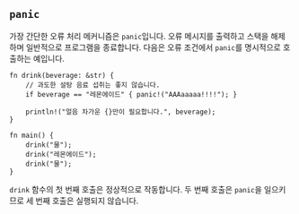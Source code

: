 ## `panic`

가장 간단한 오류 처리 메커니즘은 `panic`입니다. 오류 메시지를 출력하고 스택을 해제하며 일반적으로 프로그램을 종료합니다.
다음은 오류 조건에서 `panic`를 명시적으로 호출하는 예입니다.

```rust,editable,ignore,mdbook-runnable
fn drink(beverage: &str) {
    // 과도한 설탕 음료 섭취는 좋지 않습니다.
    if beverage == "레몬에이드" { panic!("AAAaaaaa!!!!"); }

    println!("얼음 차가운 {}만이 필요합니다.", beverage);
}

fn main() {
    drink("물");
    drink("레몬에이드");
    drink("물");
}
```

`drink` 함수의 첫 번째 호출은 정상적으로 작동합니다. 두 번째 호출은 `panic`을 일으키므로 세 번째 호출은 실행되지 않습니다.
